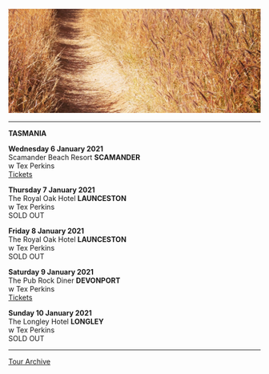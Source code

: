 ![](data/image/news/tourbanner2.jpg)

* * * * *

**TASMANIA**

**Wednesday 6 January 2021**\
Scamander Beach Resort **SCAMANDER**\
w Tex Perkins\
[Tickets](https://www.moshtix.com.au/v2/event/tex-perkins-friends/124020)

**Thursday 7 January 2021**\
The Royal Oak Hotel **LAUNCESTON**\
w Tex Perkins\
SOLD OUT

**Friday 8 January 2021**\
The Royal Oak Hotel **LAUNCESTON**\
w Tex Perkins\
SOLD OUT

**Saturday 9 January 2021**\
The Pub Rock Diner **DEVONPORT**\
w Tex Perkins\
[Tickets](https://moshtix.com.au/v2/event/tex-perkins-friends/123685)

**Sunday 10 January 2021**\
The Longley Hotel **LONGLEY**\
w Tex Perkins\
SOLD OUT

* * * * *

[Tour Archive](tour/archive)
